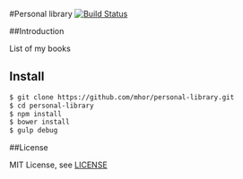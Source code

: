 #Personal library [![Build Status](https://travis-ci.org/mhor/personal-library.svg?branch=master)](https://travis-ci.org/mhor/personal-library)

##Introduction

List of my books

## Install

```bash
$ git clone https://github.com/mhor/personal-library.git
$ cd personal-library
$ npm install
$ bower install
$ gulp debug
```

##License

MIT License, see [LICENSE](LICENSE)